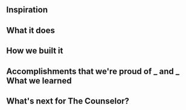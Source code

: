 ## Inspiration


## What it does


## How we built it


## Accomplishments that we're proud of _ and _ What we learned


## What's next for The Counselor?
